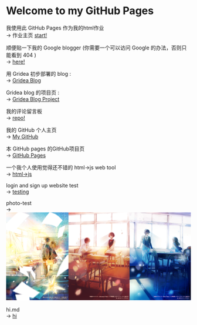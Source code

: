 # Welcome to my GitHub Pages

我使用此 GitHub Pages 作为我的html作业  
-> 作业主页 [start!](https://starsky.earth/index1.html)

顺便贴一下我的 Google blogger (你需要一个可以访问 Google 的办法，否则只能看到 404 )  
-> [here!](https://hosizorarustar.blogspot.com/)

用 Gridea 初步部署的 blog  :  
-> [Gridea Blog](https://hosizoraru.github.io/hoshi_blog/)

Gridea blog 的项目页 :  
-> [Gridea Blog Project](https://github.com/hosizoraru/hoshi_blog/tree/gh-pages)

我的评论留言板  
-> [repo!](https://starsky.earth/back.html)

我的 GitHub 个人主页  
-> [My GitHub](https://github.com/hosizoraru)

本 GitHub pages 的GitHub项目页  
-> [GitHub Pages](https://github.com/hosizoraru/hosizoraru.github.io)

一个我个人使用觉得还不错的 html->js web tool  
-> [html->js](https://www.sojson.com/jsAndhtml.html)

login and sign up website test  
-> [testing](login.html)

photo-test  
-> ![image](https://github.com/hosizoraru/hosizoraru.github.io/raw/master/img/banner0.png)

hi.md  
-> [hi](hi.md)
